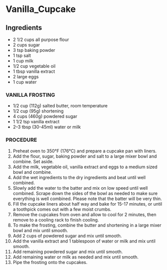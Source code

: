 # Vanilla_Cupcake
## Ingredients
* 2 1/2 cups all purpose flour
* 2 cups sugar
* 3 tsp baking powder
* 1 tsp salt
* 1 cup milk
* 1/2 cup vegetable oil
* 1 tbsp vanilla extract
* 2 large eggs
* 1 cup water
### VANILLA FROSTING
* 1/2 cup (112g) salted butter, room temperature
* 1/2 cup (95g) shortening
* 4 cups (460g) powdered sugar
* 1 1/2 tsp vanilla extract
* 2–3 tbsp (30-45ml) water or milk
### PROCEDURE
1. Preheat oven to 350°F (176°C) and prepare a cupcake pan with liners.
2. Add the flour, sugar, baking powder and salt to a large mixer bowl and combine. Set aside.
3. Add the milk, vegetable oil, vanilla extract and eggs to a medium sized bowl and combine.
4. Add the wet ingredients to the dry ingredients and beat until well combined.
5. Slowly add the water to the batter and mix on low speed until well combined. Scrape down the sides of the bowl as needed to make sure everything is well combined. Please note that the batter will be very thin.
6. Fill the cupcake liners about half way and bake for 15-17 minutes, or until a toothpick comes out with a few moist crumbs.
7. Remove the cupcakes from oven and allow to cool for 2 minutes, then remove to a cooling rack to finish cooling.
8. To make the frosting, combine the butter and shortening in a large mixer bowl and mix until smooth.
9. Add 2 cups of powdered sugar and mix until smooth.
10. Add the vanilla extract and 1 tablespoon of water or milk and mix until smooth.
11. Add remaining powdered sugar and mix until smooth.
12. Add remaining water or milk as needed and mix until smooth.
13. Pipe the frosting onto the cupcakes.
